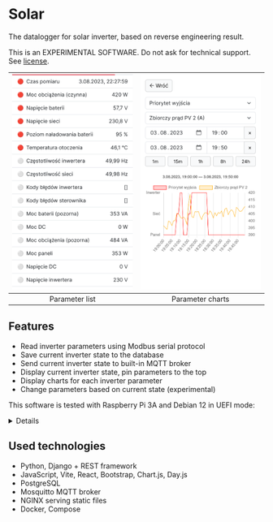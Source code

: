 # Solar

The datalogger for solar inverter, based on reverse engineering result.

This is an EXPERIMENTAL SOFTWARE. Do not ask for technical support. See
[license](LICENSE.md).

| ![](assets/scr1.png) | ![](assets/scr2.png) |
| :------------------: | :------------------: |
|    Parameter list    |   Parameter charts   |

## Features

- Read inverter parameters using Modbus serial protocol
- Save current inverter state to the database
- Send current inverter state to built-in MQTT broker
- Display current inverter state, pin parameters to the top
- Display charts for each inverter parameter
- Change parameters based on current state (experimental)

This software is tested with Raspberry Pi 3A and Debian 12 in UEFI mode:

<details>
<summary>Details</summary>

```
$ hostnamectl
 Static hostname: solar
       Icon name: computer-embedded
         Chassis: embedded
      Machine ID: (redacted)
         Boot ID: (redacted)
Operating System: Debian GNU/Linux 12 (bookworm)
          Kernel: Linux 6.1.0-10-arm64
    Architecture: arm64
 Hardware Vendor: Raspberry Pi Foundation
  Hardware Model: Raspberry Pi 3 Model A+
Firmware Version: UEFI Firmware v1.39

$ free
               total        used        free      shared  buff/cache   available
Mem:          412376      237984       12776       15372      186792      174392
Swap:        1048572       38912     1009660
```

</details>

## Used technologies

- Python, Django + REST framework
- JavaScript, Vite, React, Bootstrap, Chart.js, Day.js
- PostgreSQL
- Mosquitto MQTT broker
- NGINX serving static files
- Docker, Compose
